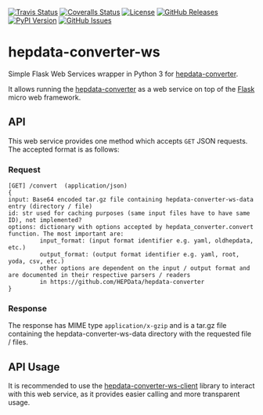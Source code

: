 [![Travis Status](https://www.travis-ci.org/HEPData/hepdata-converter-ws.svg?branch=master)](https://www.travis-ci.org/HEPData/hepdata-converter-ws)
[![Coveralls Status](https://coveralls.io/repos/github/HEPData/hepdata-converter-ws/badge.svg?branch=master)](https://coveralls.io/github/HEPData/hepdata-converter-ws?branch=master)
[![License](https://img.shields.io/github/license/HEPData/hepdata-converter-ws.svg)](https://github.com/HEPData/hepdata-converter-ws/blob/master/LICENSE.txt)
[![GitHub Releases](https://img.shields.io/github/release/hepdata/hepdata-converter-ws.svg?maxAge=2592000)](https://github.com/HEPData/hepdata-converter-ws/releases)
[![PyPI Version](https://img.shields.io/pypi/v/hepdata-converter-ws)](https://pypi.org/project/hepdata-converter-ws/)
[![GitHub Issues](https://img.shields.io/github/issues/hepdata/hepdata-converter-ws.svg?maxAge=2592000)](https://github.com/HEPData/hepdata-converter-ws/issues)


# hepdata-converter-ws

Simple Flask Web Services wrapper in Python 3 for
[hepdata-converter](https://github.com/HEPData/hepdata-converter).

It allows running the
[hepdata-converter](https://github.com/HEPData/hepdata-converter) as a
web service on top of the [Flask](https://palletsprojects.com/p/flask/)
micro web framework.

## API

This web service provides one method which accepts `GET` JSON requests.
The accepted format is as follows:

### Request

```
[GET] /convert  (application/json)
{
input: Base64 encoded tar.gz file containing hepdata-converter-ws-data entry (directory / file)
id: str used for caching purposes (same input files have to have same ID), not implemented?
options: dictionary with options accepted by hepdata_converter.convert function. The most important are:
         input_format: (input format identifier e.g. yaml, oldhepdata, etc.)
         output_format: (output format identifier e.g. yaml, root, yoda, csv, etc.)
         other options are dependent on the input / output format and are documented in their respective parsers / readers
         in https://github.com/HEPData/hepdata-converter
}
```

### Response

The response has MIME type `application/x-gzip` and is a tar.gz file
containing the hepdata-converter-ws-data directory with the
requested file / files.


## API Usage

It is recommended to use the
[hepdata-converter-ws-client](https://github.com/HEPData/hepdata-converter-ws-client)
library to interact with this web service, as it provides easier calling
and more transparent usage.